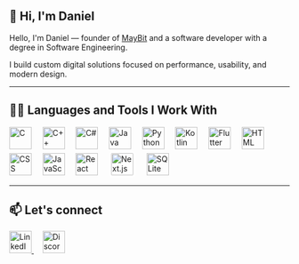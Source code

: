 ## 👋 Hi, I'm Daniel

Hello, I'm Daniel — founder of [MayBit](https://www.maybit.pt) and a software developer with a degree in Software Engineering.

I build custom digital solutions focused on performance, usability, and modern design.

---

## 👨‍💻 Languages and Tools I Work With

<p align="left">
  <img title="C" src="https://user-images.githubusercontent.com/49906389/220978422-46f4c2ad-795e-49a8-8251-28287e890f89.png" width="40" />
  &nbsp;&nbsp;&nbsp;
  <img title="C++" src="https://user-images.githubusercontent.com/49906389/220976579-d0cfc31c-6d17-4a7f-87ca-9580e11a90b1.png" width="40"/>
  &nbsp;&nbsp;&nbsp;
  <img title="C#" src="https://user-images.githubusercontent.com/49906389/220977460-5a4372b4-1aa0-4442-9255-26b7fd68243e.png" width="40"/>
  &nbsp;&nbsp;&nbsp;
  <img title="Java" src="https://user-images.githubusercontent.com/49906389/220979408-55fb903f-0188-4428-8a1c-fd7ec77a3678.png" width="40"/>
  &nbsp;&nbsp;&nbsp;
  <img title="Python" src="https://user-images.githubusercontent.com/49906389/220980934-cdf59c72-0620-4352-9ea4-7961d31177cd.png" width="40"/>
  &nbsp;&nbsp;&nbsp;
  <img title="Kotlin" src="https://user-images.githubusercontent.com/49906389/220981139-453edf35-fb55-4f1d-bfbf-ec6fca3f0523.png" width="40"/>
  &nbsp;&nbsp;&nbsp;
  <img title="Flutter" src="https://user-images.githubusercontent.com/49906389/220981488-327a42a4-0dfc-4a32-bee7-a2a0ada7a8f3.png" width="40"/>
  &nbsp;&nbsp;&nbsp;
  <img title="HTML" src="https://user-images.githubusercontent.com/49906389/220982182-224ee34a-71d4-466e-8472-9bc20b350543.png" width="40"/>
  &nbsp;&nbsp;&nbsp;
  <img title="CSS" src="https://user-images.githubusercontent.com/49906389/220982364-aab5e6e1-b6b6-434a-9462-396d0b4e0e6e.png" width="40"/>
  &nbsp;&nbsp;&nbsp;
  <img title="JavaScript" src="https://user-images.githubusercontent.com/49906389/220982513-b7ab9692-4ec0-4f42-9d73-4edd7ee8ad03.png" width="40"/>
  &nbsp;&nbsp;&nbsp;
  <img title="React" src="https://user-images.githubusercontent.com/49906389/220983004-f4a4d78e-d255-47ce-aff9-8b5ea2319de2.png" width="40"/>
  &nbsp;&nbsp;&nbsp;
  <img title="Next.js" src="https://cdn.worldvectorlogo.com/logos/next-js.svg" width="40" style="background:white; padding:4px; border-radius:6px;" />
  &nbsp;&nbsp;&nbsp;
  <img title="SQLite" src="https://user-images.githubusercontent.com/49906389/220983305-e63bbb26-1541-41e9-8ae7-6df9a82cde2f.png" width="40"/>
</p>

---

## 📫 Let's connect

<p align="left">
  <a href="https://www.linkedin.com/in/daniel-maio-965224222/">
    <img src="https://user-images.githubusercontent.com/49906389/220985443-75bbf501-9382-4923-a06a-f7513db8bf41.png" width="40" alt="LinkedIn" />
  </a>
  &nbsp;&nbsp;&nbsp;
  <a href="https://discord.com/users/328547507804176385">
    <img src="https://user-images.githubusercontent.com/75807822/203573273-3518b33e-636a-4fef-9975-4de7b5e8eca6.png" width="40" alt="Discord" />
  </a>
</p>




<!--
**maiodani/maiodani** is a ✨ _special_ ✨ repository because its `README.md` (this file) appears on your GitHub profile.

Here are some ideas to get you started:

- 🔭 I’m currently working on ...
- 🌱 I’m currently learning ...
- 👯 I’m looking to collaborate on ...
- 🤔 I’m looking for help with ...
- 💬 Ask me about ...

- 😄 Pronouns: ...
- ⚡ Fun fact: ...
-->
